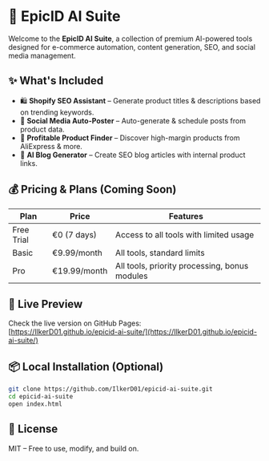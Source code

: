 
# 🧠 EpicID AI Suite

Welcome to the **EpicID AI Suite**, a collection of premium AI-powered tools designed for e-commerce automation, content generation, SEO, and social media management.

## ✨ What's Included

- 🛍️ **Shopify SEO Assistant** – Generate product titles & descriptions based on trending keywords.
- 📅 **Social Media Auto-Poster** – Auto-generate & schedule posts from product data.
- 💸 **Profitable Product Finder** – Discover high-margin products from AliExpress & more.
- 📝 **AI Blog Generator** – Create SEO blog articles with internal product links.

## 💰 Pricing & Plans (Coming Soon)

| Plan         | Price        | Features                                      |
|--------------|--------------|-----------------------------------------------|
| Free Trial   | €0 (7 days)  | Access to all tools with limited usage        |
| Basic        | €9.99/month  | All tools, standard limits                    |
| Pro          | €19.99/month | All tools, priority processing, bonus modules |

## 🚀 Live Preview

Check the live version on GitHub Pages:  
[https://IlkerD01.github.io/epicid-ai-suite/](https://IlkerD01.github.io/epicid-ai-suite/)

## 📦 Local Installation (Optional)

```bash
git clone https://github.com/IlkerD01/epicid-ai-suite.git
cd epicid-ai-suite
open index.html
```

## 📄 License
MIT – Free to use, modify, and build on.
